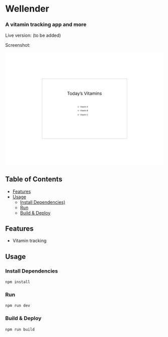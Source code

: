 # Wellender

### A vitamin tracking app and more

Live version: (to be added)

Screenshot:

<img src="./public/screen.png">

<!-- toc -->

## Table of Contents

- [Features](#features)
- [Usage](#usage)
  - [Install Dependencies)](#install-dependencies)
  - [Run](#run)
  - [Build & Deploy](#build--deploy)

<!-- tocstop -->

## Features

- Vitamin tracking

## Usage

### Install Dependencies

```
npm install
```

### Run

```
npm run dev
```

### Build & Deploy

```
npm run build
```
